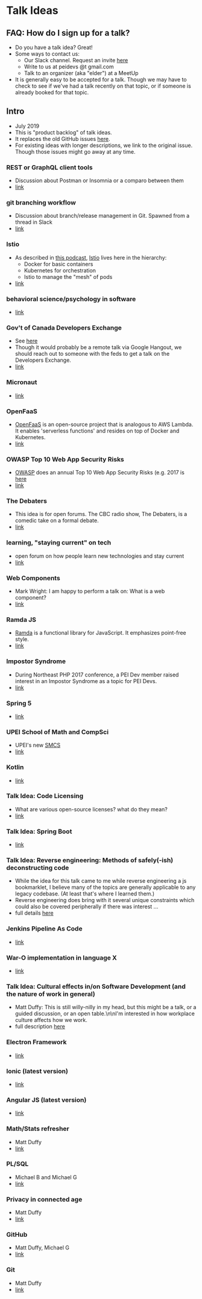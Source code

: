 # Talk Ideas

## FAQ: How do I sign up for a talk?

* Do you have a talk idea? Great!
* Some ways to contact us:
    * Our Slack channel. Request an invite [here](https://docs.google.com/forms/d/e/1FAIpQLScjMRLiiKXqeHCjCSAD37mFxJdH5fskiok-LUaIGtPUZ63glw/viewform) 
    * Write to us at peidevs @t gmail.com
    * Talk to an organizer (aka "elder") at a MeetUp
* It is generally easy to be accepted for a talk. Though we may have to check to see if we've had a talk recently on that topic, or if someone is already booked for that topic.

## Intro

* July 2019
* This is "product backlog" of talk ideas.
* It replaces the old GitHub issues [here](https://github.com/peidevs/Event_Resources/issues).
* For existing ideas with longer descriptions, we link to the original issue. Though those issues might go away at any time.

### REST or GraphQL client tools
* Discussion about Postman or Insomnia or a comparo between them
* [link](https://github.com/peidevs/Event_Resources/issues/91)

### git branching workflow
* Discussion about branch/release management in Git. Spawned from a thread in Slack
* [link](https://github.com/peidevs/Event_Resources/issues/90)

### Istio
* As described in [this podcast](https://changelog.com/podcast/311), [Istio](https://istio.io/) lives here in the hierarchy:
    * Docker for basic containers
    * Kubernetes for orchestration  
    * Istio to manage the "mesh" of pods
* [link](https://github.com/peidevs/Event_Resources/issues/86)

### behavioral science/psychology in software
* [link](https://github.com/peidevs/Event_Resources/issues/85)

### Gov't of Canada Developers Exchange
* See [here](https://gcdevexchange-carrefourproggc.org/en)
* Though it would probably be a remote talk via Google Hangout, we should reach out to someone with the feds to get a talk on the Developers Exchange. 
* [link](https://github.com/peidevs/Event_Resources/issues/84)

### Micronaut
* [link](https://github.com/peidevs/Event_Resources/issues/83)

### OpenFaaS
* [OpenFaaS](https://www.openfaas.com/) is an open-source project that is analogous to AWS Lambda. It enables 'serverless functions' and resides on top of Docker and Kubernetes. 
* [link](https://github.com/peidevs/Event_Resources/issues/82)

### OWASP Top 10 Web App Security Risks
* [OWASP](https://www.owasp.org/index.php/Main_Page) does an annual Top 10 Web App Security Risks (e.g. 2017 is [here](https://www.owasp.org/images/7/72/OWASP_Top_10-2017_%28en%29.pdf.pdf)
* [link](https://github.com/peidevs/Event_Resources/issues/81)

### The Debaters
* This idea is for open forums. The CBC radio show, The Debaters, is a comedic take on a formal debate.
* [link](https://github.com/peidevs/Event_Resources/issues/79)

### learning, "staying current" on tech
* open forum on how people learn new technologies and stay current
* [link](https://github.com/peidevs/Event_Resources/issues/78)

###  Web Components
* Mark Wright: I am happy to perform a talk on: What is a web component?
* [link](https://github.com/peidevs/Event_Resources/issues/72)

### Ramda JS
* [Ramda](http://ramdajs.com/) is a functional library for JavaScript. It emphasizes point-free style. 
* [link](https://github.com/peidevs/Event_Resources/issues/71)

### Impostor Syndrome
* During Northeast PHP 2017 conference, a PEI Dev member raised interest in an Impostor Syndrome as a topic for PEI Devs.
* [link](https://github.com/peidevs/Event_Resources/issues/69)

### Spring 5
* [link](https://github.com/peidevs/Event_Resources/issues/68)

### UPEI School of Math and CompSci
* UPEI's new [SMCS](http://www.upei.ca/programsandcourses/mathematical-and-computational-sciences)
* [link](https://github.com/peidevs/Event_Resources/issues/66)

### Kotlin
* [link](https://github.com/peidevs/Event_Resources/issues/64)

### Talk Idea: Code Licensing
* What are various open-source licenses? what do they mean?
* [link](https://github.com/peidevs/Event_Resources/issues/54)

### Talk Idea: Spring Boot
* [link](https://github.com/peidevs/Event_Resources/issues/53)

### Talk Idea: Reverse engineering: Methods of safely(-ish) deconstructing code
* While the idea for this talk came to me while reverse engineering a js bookmarklet, I believe many of the topics are generally applicable to any legacy codebase. (At least that's where I learned them.)
* Reverse engineering does bring with it several unique constraints which could also be covered peripherally if there was interest ...
* full details [here](https://github.com/peidevs/Event_Resources/issues/50)

### Jenkins Pipeline As Code
* [link](https://github.com/peidevs/Event_Resources/issues/49)

### War-O implementation in language X
* [link](https://github.com/peidevs/Event_Resources/issues/48)

### Talk Idea: Cultural effects in/on Software Development (and the nature of work in general)
* Matt Duffy: This is still willy-nilly in my head, but this might be a talk, or a guided discussion, or an open table.\n\nI'm interested in how workplace culture affects how we work.
* full description [here](https://github.com/peidevs/Event_Resources/issues/47)

### Electron Framework
* [link](https://github.com/peidevs/Event_Resources/issues/46)

### Ionic (latest version)
* [link](https://github.com/peidevs/Event_Resources/issues/44)

### Angular JS (latest version)
* [link](https://github.com/peidevs/Event_Resources/issues/43)

### Math/Stats refresher
* Matt Duffy
* [link](https://github.com/peidevs/Event_Resources/issues/42)

### PL/SQL
* Michael B and Michael G
* [link](https://github.com/peidevs/Event_Resources/issues/33)

### Privacy in connected age
* Matt Duffy
* [link](https://github.com/peidevs/Event_Resources/issues/30) 

### GitHub
* Matt Duffy, Michael G
* [link](https://github.com/peidevs/Event_Resources/issues/21)

### Git
* Matt Duffy
* [link](https://github.com/peidevs/Event_Resources/issues/20)

